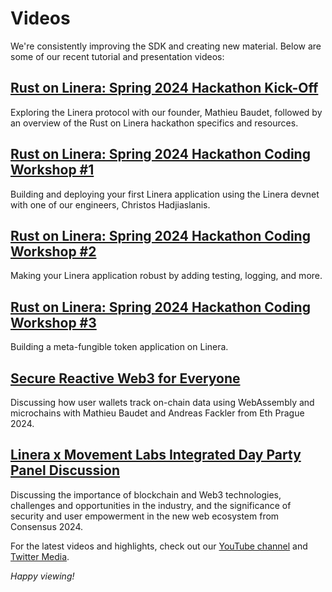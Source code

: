 # Videos

We're consistently improving the SDK and creating new material. Below are some of our recent tutorial and presentation videos:

## [Rust on Linera: Spring 2024 Hackathon Kick-Off](https://www.youtube.com/watch?v=gVOHsS7d5qI&t=1747s)
Exploring the Linera protocol with our founder, Mathieu Baudet, followed by an overview of the Rust on Linera hackathon specifics and resources.

## [Rust on Linera: Spring 2024 Hackathon Coding Workshop #1](https://www.youtube.com/watch?v=Px_9AapmZPY&t=3s)
Building and deploying your first Linera application using the Linera devnet with one of our engineers, Christos Hadjiaslanis.

## [Rust on Linera: Spring 2024 Hackathon Coding Workshop #2](https://www.youtube.com/watch?v=Y-wunX2SwSs&t=1s)
Making your Linera application robust by adding testing, logging, and more.

## [Rust on Linera: Spring 2024 Hackathon Coding Workshop #3](https://www.youtube.com/watch?v=UkAYdolV9vw&t=1s)
Building a meta-fungible token application on Linera.

## [Secure Reactive Web3 for Everyone](https://www.youtube.com/watch?v=GViOuQzs_fo&t=6s)
Discussing how user wallets track on-chain data using WebAssembly and microchains with Mathieu Baudet and Andreas Fackler from Eth Prague 2024.

## [Linera x Movement Labs Integrated Day Party Panel Discussion](https://www.youtube.com/watch?v=BSWEZU70WAE)
Discussing the importance of blockchain and Web3 technologies, challenges and opportunities in the industry, and the significance of security and user empowerment in the new web ecosystem from Consensus 2024.

For the latest videos and highlights, check out our [YouTube channel](https://www.youtube.com/@linera_io) and [Twitter Media](https://twitter.com/linera_io).

_Happy viewing!_
